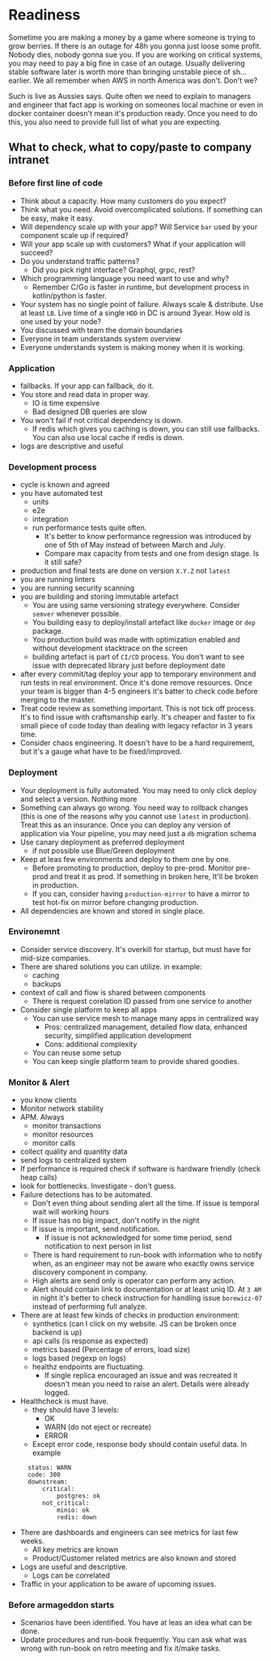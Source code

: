 # Readiness

Sometime you are making a money by a game where someone is trying to grow berries. If there is an outage for 48h you gonna just loose some profit. Nobody dies, nobody gonna sue you. If you are working on critical systems, you may need to pay a big fine in case of an outage. Usually delivering stable software later is worth more than bringing unstable piece of sh... earlier. We all remember when AWS in north America was don't. Don't we?

Such is live as Aussies says. Quite often we need to explain to managers and engineer that fact app is working on someones local machine or even in docker container doesn't mean it's production ready. Once you need to do this, you also need to provide full list of what you are expecting.

## What to check, what to copy/paste to company intranet

### Before first line of code

* Think about a capacity. How many customers do you expect?
* Think what you need. Avoid overcomplicated solutions. If something can be easy, make it easy.
* Will dependency scale up with your app? Will Service `bar` used by your component scale up if required?
* Will your app scale up with customers? What if your application will succeed? 
* Do you understand traffic patterns?
  * Did you pick right interface? Graphql, grpc, rest?
* Which programming language you need want to use and why?
  * Remember C/Go is faster in runtime, but development process in kotlin/python is faster.
* Your system has no single point of failure. Always scale & distribute. Use at least `LB`. Live time of a single `HDD` in DC is around 3year. How old is one used by your node?
* You discussed with team the domain boundaries
* Everyone in team understands system overview
* Everyone understands system is making money when it is working.

### Application

* fallbacks. If your app can fallback, do it.
* You store and read data in proper way.
  * IO is time expensive
  * Bad designed DB queries are slow
* You won't fail if not critical dependency is down.
  * If redis which gives you caching is down, you can still use fallbacks. You can also use local cache if redis is down.
* logs are descriptive and useful
 

### Development process

* cycle is known and agreed
* you have automated test
  * units
  * e2e
  * integration
  * run performance tests quite often.
    * It's better to know performance regression was introduced by one of 5th of May instead of between March and July.
    * Compare max capacity from tests and one from design stage. Is it still safe?
* production and final tests are done on version `X.Y.Z` not `latest`
* you are running linters
* you are running security scanning
* you are building and storing immutable artefact
  * You are using same versioning strategy everywhere. Consider `semver` whenever possible.
  * You building easy to deploy/install artefact like `docker` image or `dep` package.
  * You production build was made with optimization enabled and without development stacktrace on the screen
  * building artefact is part of `CI/CD` process. You don't want to see issue with deprecated library just before deployment date
* after every commit/tag deploy your app to temporary environment and run tests in real environment. Once it's done remove resources. Once your team is bigger than 4-5 engineers it's batter to check code before merging to the master.
* Treat code review as something important. This is not tick off process. It's to find issue with craftsmanship early. It's cheaper and faster to fix small piece of code today than dealing with legacy refactor in 3 years time.
* Consider chaos engineering. It doesn't have to be a hard requirement, but it's a gauge what have to be fixed/improved.

### Deployment

* Your deployment is fully automated. You may need to only click deploy and select a version. Nothing more 
* Something can always go wrong. You need way to rollback changes (this is one of the reasons why you cannot use `latest` in production). Treat this as an insurance. Once you can deploy any version of application via Your pipeline, you may need just a `db` migration schema
* Use canary deployment as preferred deployment
  * if not possible use Blue/Green deployment
* Keep at leas few environments and deploy to them one by one.
  * Before promoting to production, deploy to pre-prod. Monitor pre-prod and treat it as prod. If something in broken here, It'll be broken in production.
  * If you can, consider having `production-mirror` to have a mirror to test hot-fix on mirror before changing production.
* All dependencies are known and stored in single place.

### Environemnt

* Consider service discovery. It's overkill for startup, but must have for mid-size companies.
* There are shared solutions you can utilize. in example:
  * caching
  * backups
* context of call and flow is shared between components
  * There is request corelation ID passed from one service to another
* Consider single platform to keep all apps
  * You can use service mesh to manage many apps in centralized way
    * Pros: centralized management, detailed flow data, enhanced security, simplified application development
    * Cons: additional complexity
  * You can reuse some setup
  * You can keep single platform team to provide shared goodies.

### Monitor & Alert

* you know clients
* Monitor network stability
* APM. Always
  * monitor transactions
  * monitor resources
  * monitor calls
* collect quality and quantity data
* send logs to centralized system
* If performance is required check if software is hardware friendly (check heap calls)
* look for bottlenecks. Investigate - don't guess.
* Failure detections has to be automated.
  * Don't even thing about sending alert all the time. If issue is temporal wait will working hours
  * If issue has no big impact, don't notify in the night
  * If issue is important, send notification.
    * If issue is not acknowledged for some time period, send notification to next person in list
  * There is hard requirement to run-book with information who to notify when, as an engineer may not be aware who exactly owns service discovery component in company.
  * High alerts are send only is operator can perform any action.
  * Alert should contain link to documentation or at least uniq ID. At `3 AM` in night it's better to check instruction for handling issue `borewicz-07` instead of performing full analyze.
* There are at least few kinds of checks in production environment:
  * synthetics (can I click on my website. JS can be broken once backend is up)
  * api calls (is response as expected)
  * metrics based (Percentage of errors, load size)
  * logs based (regexp on logs)
  * healthz endpoints are fluctuating.
    * If single replica encouraged an issue and was recreated it doesn't mean you need to raise an alert. Details were already logged.
* Healthcheck is must have.
  * they should have 3 levels:
    * OK
    * WARN (do not eject or recreate)
    * ERROR
  * Except error code, response body should contain useful data. In example
  ```
    status: WARN
    code: 300
    downstream:
        critical:
            postgres: ok
        not_critical:
            minio: ok
            redis: down
    ```
* There are dashboards and engineers can see metrics for last few weeks.
    * All key metrics are known
    * Product/Customer related metrics are also known and stored  
* Logs are useful and descriptive.
    * Logs can be correlated  
* Traffic in your application to be aware of upcoming issues.

### Before armageddon starts

* Scenarios have been identified. You have at leas an idea what can be done.
* Update procedures and run-book frequently. You can ask what was wrong with run-book on retro meeting and fix it/make tasks.